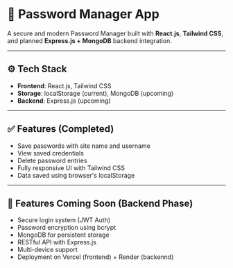 # 🔐 Password Manager App

A secure and modern Password Manager built with **React.js**, **Tailwind CSS**, and planned **Express.js + MongoDB** backend integration.

---

## ⚙️ Tech Stack

- **Frontend**: React.js, Tailwind CSS
- **Storage**: localStorage (current), MongoDB (upcoming)
- **Backend**: Express.js (upcoming)

---

## ✅ Features (Completed)

- Save passwords with site name and username
- View saved credentials
- Delete password entries
- Fully responsive UI with Tailwind CSS
- Data saved using browser's localStorage

---

## 🔄 Features Coming Soon (Backend Phase)

- Secure login system (JWT Auth)
- Password encryption using bcrypt
- MongoDB for persistent storage
- RESTful API with Express.js
- Multi-device support
- Deployment on Vercel (frontend) + Render (backennd)


